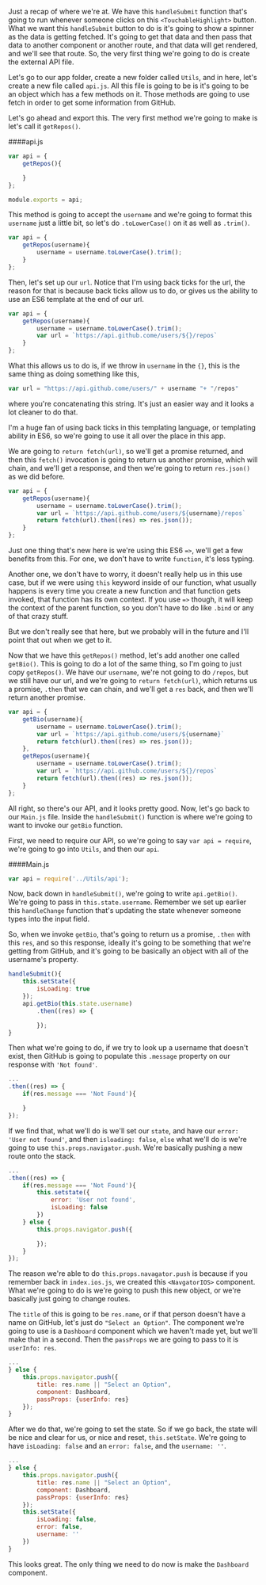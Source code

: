 Just a recap of where we're at. We have this `handleSubmit` function that's going to run whenever someone clicks on this `<TouchableHighlight>` button. What we want this `handleSubmit` button to do is it's going to show a spinner as the data is getting fetched. It's going to get that data and then pass that data to another component or another route, and that data will get rendered, and we'll see that route. So, the very first thing we're going to do is create the external API file.

Let's go to our app folder, create a new folder called `Utils`, and in here, let's create a new file called `api.js`. All this file is going to be is it's going to be an object which has a few methods on it. Those methods are going to use fetch in order to get some information from GitHub.

Let's go ahead and export this. The very first method we're going to make is let's call it `getRepos()`.

####api.js
```javascript
var api = {
    getRepos(){

    }
};

module.exports = api;
```

This method is going to accept the `username` and we're going to format this `username` just a little bit, so let's do `.toLowerCase()` on it as well as `.trim()`. 

```javascript
var api = {
    getRepos(username){
        username = username.toLowerCase().trim();
    }
};
```

Then, let's set up our `url`. Notice that I'm using back ticks for the url, the reason for that is because back ticks allow us to do, or gives us the ability to use an ES6 template at the end of our url. 

```javascript
var api = {
    getRepos(username){
        username = username.toLowerCase().trim();
        var url = `https://api.github.come/users/${}/repos`
    }
};
```

What this allows us to do is, if we throw in `username` in the `{}`, this is the same thing as doing something like this, 

```javascript
var url = "https://api.github.come/users/" + username "+ "/repos"
```

where you're concatenating this string. It's just an easier way and it looks a lot cleaner to do that.

I'm a huge fan of using back ticks in this templating language, or templating ability in ES6, so we're going to use it all over the place in this app.

We are going to `return fetch(url)`, so we'll get a promise returned, and then this `fetch()` invocation is going to return us another promise, which will chain, and we'll get a response, and then we're going to return `res.json()` as we did before.

```javascript
var api = {
    getRepos(username){
        username = username.toLowerCase().trim();
        var url = `https://api.github.come/users/${username}/repos`
        return fetch(url).then((res) => res.json());
    }
};
```

Just one thing that's new here is we're using this ES6 `=>`, we'll get a few benefits from this. For one, we don't have to write `function`, it's less typing.

Another one, we don't have to worry, it doesn't really help us in this use case, but if we were using `this` keyword inside of our function, what usually happens is every time you create a new function and that function gets invoked, that function has its own context. If you use `=>` though, it will keep the context of the parent function, so you don't have to do like `.bind` or any of that crazy stuff.

But we don't really see that here, but we probably will in the future and I'll point that out when we get to it.

Now that we have this `getRepos()` method, let's add another one called `getBio()`. This is going to do a lot of the same thing, so I'm going to just copy `getRepos()`. We have our `username`, we're not going to do `/repos`, but we still have our url, and we're going to `return fetch(url)`, which returns us a promise, `.then` that we can chain, and we'll get a `res` back, and then we'll return another promise.

```javascript
var api = {
    getBio(username){
        username = username.toLowerCase().trim();
        var url = `https://api.github.come/users/${username}`
        return fetch(url).then((res) => res.json());
    },
    getRepos(username){
        username = username.toLowerCase().trim();
        var url = `https://api.github.come/users/${}/repos`
        return fetch(url).then((res) => res.json());
    }
};
```

All right, so there's our API, and it looks pretty good. Now, let's go back to our `Main.js` file. Inside the `handleSubmit()` function is where we're going to want to invoke our `getBio` function.

First, we need to require our API, so we're going to say `var api = require`, we're going to go into `Utils`, and then our `api`. 

####Main.js
```javascript
var api = require('../Utils/api');
```

Now, back down in `handleSubmit()`, we're going to write `api.getBio()`. We're going to pass in `this.state.username`. Remember we set up earlier this `handleChange` function that's updating the state whenever someone types into the input field.

So, when we invoke `getBio`, that's going to return us a promise, `.then` with this `res`, and so this response, ideally it's going to be something that we're getting from GitHub, and it's going to be basically an object with all of the username's property.

```javascript
handleSubmit(){
    this.setState({
        isLoading: true
    });
    api.getBio(this.state.username)
        .then((res) => {

        });
}
```

Then what we're going to do, if we try to look up a username that doesn't exist, then GitHub is going to populate this `.message` property on our response with `'Not found'`.

```javascript
...
.then((res) => {
    if(res.message === 'Not Found'){

    }
});
```

If we find that, what we'll do is we'll set our `state`, and have our `error: 'User not found'`, and then `isloading: false`, `else` what we'll do is we're going to use `this.props.navigator.push`. We're basically pushing a new route onto the stack.

```javascript
...
.then((res) => {
    if(res.message === 'Not Found'){
        this.setstate({
            error: 'User not found',
            isLoading: false
        })
    } else {
        this.props.navigator.push({

        });
    }
});
```

The reason we're able to do `this.props.navagator.push` is because if you remember back in `index.ios.js`, we created this `<NavgatorIOS>` component. What we're going to do is we're going to push this new object, or we're basically just going to change routes.

The `title` of this is going to be `res.name`, or if that person doesn't have a name on GitHub, let's just do `"Select an Option"`. The component we're going to use is a `Dashboard` component which we haven't made yet, but we'll make that in a second. Then the `passProps` we are going to pass to it is `userInfo: res`.

```javascript
...
} else {
    this.props.navigator.push({
        title: res.name || "Select an Option",
        component: Dashboard,
        passProps: {userInfo: res}
    });
}
```

After we do that, we're going to set the state. So if we go back, the state will be nice and clear for us, or nice and reset, `this.setState`. We're going to have `isLoading: false` and an `error: false`, and the `username: ''`.

```javascript
...
} else {
    this.props.navigator.push({
        title: res.name || "Select an Option",
        component: Dashboard,
        passProps: {userInfo: res}
    });
    this.setState({
        isLoading: false,
        error: false,
        username: ''
    })
}
```

This looks great. The only thing we need to do now is make the `Dashboard` component.